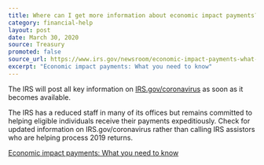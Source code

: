 ```yaml
---
title: Where can I get more information about economic impact payments?
category: financial-help
layout: post
date: March 30, 2020
source: Treasury
promoted: false
source_url: https://www.irs.gov/newsroom/economic-impact-payments-what-you-need-to-know
excerpt: "Economic impact payments: What you need to know"
---
```


The IRS will post all key information on [IRS.gov/coronavirus](https://www.irs.gov/coronavirus) as soon as it becomes available.

The IRS has a reduced staff in many of its offices but remains committed to helping eligible individuals receive their payments expeditiously. Check for updated information on IRS.gov/coronavirus rather than calling IRS assistors who are helping process 2019 returns.

[Economic impact payments: What you need to know](https://www.irs.gov/newsroom/economic-impact-payments-what-you-need-to-know)